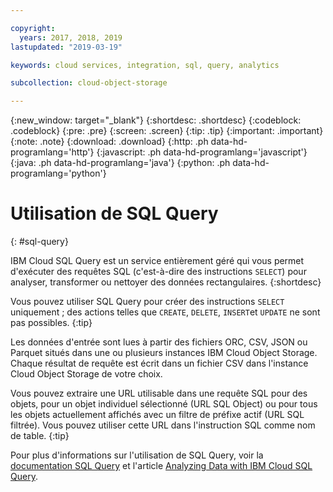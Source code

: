 ```yaml
---

copyright:
  years: 2017, 2018, 2019
lastupdated: "2019-03-19"

keywords: cloud services, integration, sql, query, analytics

subcollection: cloud-object-storage

---
```

{:new_window: target="_blank"}
{:shortdesc: .shortdesc}
{:codeblock: .codeblock}
{:pre: .pre}
{:screen: .screen}
{:tip: .tip}
{:important: .important}
{:note: .note}
{:download: .download} 
{:http: .ph data-hd-programlang='http'} 
{:javascript: .ph data-hd-programlang='javascript'} 
{:java: .ph data-hd-programlang='java'} 
{:python: .ph data-hd-programlang='python'}

# Utilisation de SQL Query
{: #sql-query}

IBM Cloud SQL Query est un service entièrement géré qui vous permet d'exécuter des requêtes SQL (c'est-à-dire des instructions `SELECT`) pour analyser, transformer ou nettoyer des données rectangulaires. {:shortdesc}

Vous pouvez utiliser SQL Query pour créer des instructions `SELECT` uniquement ; des actions telles que `CREATE`, `DELETE`, `INSERT`et `UPDATE` ne sont pas possibles. {:tip}

Les données d'entrée sont lues à partir des fichiers ORC, CSV, JSON ou Parquet situés dans une ou plusieurs instances IBM Cloud Object Storage. Chaque résultat de requête est écrit dans un fichier CSV dans l'instance Cloud Object Storage de votre choix. 

Vous pouvez extraire une URL utilisable dans une requête SQL pour des objets, pour un objet individuel sélectionné (URL SQL Object) ou pour tous les objets actuellement affichés avec un filtre de préfixe actif (URL SQL filtrée). Vous pouvez utiliser cette URL dans l'instruction SQL comme nom de table. {:tip}

Pour plus d'informations sur l'utilisation de SQL Query, voir la [documentation SQL Query](/docs/services/sql-query?topic=sql-query-overview) et l'article [Analyzing Data with IBM Cloud SQL Query](https://medium.com/codait/analyzing-data-with-ibm-cloud-sql-query-bc53566a59f5?linkId=49971053). 
